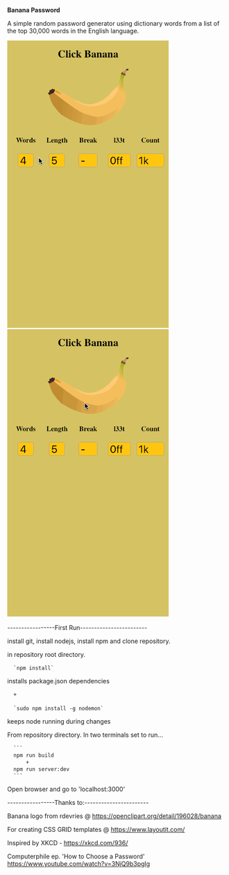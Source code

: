 <b>Banana Password</b>

A simple random password generator using dictionary words from a list of the top 30,000 words in the English language.

![](Example-1.gif)
![](Example-2.gif)



-----------------First Run------------------------

install git, install nodejs, install npm and clone repository.

in repository root directory.

      `npm install`  

installs package.json dependencies

      +

      `sudo npm install -g nodemon`  

keeps node running during changes

From repository directory.
In two terminals set to run...

      ```
      npm run build
          +
      npm run server:dev
      ```

Open browser and go to 'localhost:3000'

-----------------Thanks to:-----------------------

Banana logo from rdevries @ https://openclipart.org/detail/196028/banana

For creating CSS GRID templates @ https://www.layoutit.com/ 

Inspired by 
XKCD - https://xkcd.com/936/

Computerphile ep. 'How to Choose a Password'
https://www.youtube.com/watch?v=3NjQ9b3pgIg

<p align="center">
  <img />
</p>
